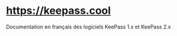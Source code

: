 https://keepass.cool
====================

Documentation en français des logiciels KeePass 1.x et KeePass 2.x
